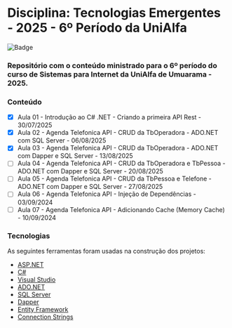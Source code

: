 # Disciplina: Tecnologias Emergentes - 2025 - 6º Período da UniAlfa

![Badge](https://img.shields.io/badge/Marcos%20Dias%20Vendramini-ASP.NET%20C%23-red)

### Repositório com o conteúdo ministrado para o 6º período do curso de Sistemas para Internet da UniAlfa de Umuarama - 2025.

### Conteúdo

- [x] Aula 01 - Introdução ao C# .NET - Criando a primeira API Rest - 30/07/2025
- [x] Aula 02 - Agenda Telefonica API - CRUD da TbOperadora - ADO.NET com SQL Server - 06/08/2025
- [x] Aula 03 - Agenda Telefonica API - CRUD da TbOperadora - ADO.NET com Dapper e SQL Server - 13/08/2025
- [ ] Aula 04 - Agenda Telefonica API - CRUD da TbOperadora e TbPessoa - ADO.NET com Dapper e SQL Server - 20/08/2025
- [ ] Aula 05 - Agenda Telefonica API - CRUD da TbPessoa e Telefone - ADO.NET com Dapper e SQL Server - 27/08/2025
- [ ] Aula 06 - Agenda Telefonica API - Injeção de Dependências - 03/09/2024
- [ ] Aula 07 - Agenda Telefonica API - Adicionando Cache (Memory Cache) - 10/09/2024

### Tecnologias

As seguintes ferramentas foram usadas na construção dos projetos:

- [ASP.NET](https://dotnet.microsoft.com/apps/aspnet)
- [C#](https://docs.microsoft.com/pt-br/dotnet/csharp/)
- [Visual Studio](https://visualstudio.microsoft.com/pt-br/)
- [ADO.NET](https://docs.microsoft.com/pt-br/dotnet/framework/data/adonet/)
- [SQL Server](https://www.microsoft.com/pt-br/sql-server/sql-server-downloads)
- [Dapper](https://github.com/DapperLib/Dapper)
- [Entity Framework](https://docs.microsoft.com/pt-br/ef/)
- [Connection Strings](https://www.connectionstrings.com/)
